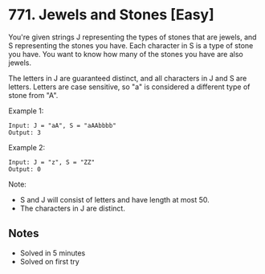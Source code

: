 # 771. Jewels and Stones [Easy]

You're given strings J representing the types of stones that are jewels, and S
representing the stones you have.  Each character in S is a type of stone you
have.  You want to know how many of the stones you have are also jewels.

The letters in J are guaranteed distinct, and all characters in J and S are
letters. Letters are case sensitive, so "a" is considered a different type of
stone from "A".

Example 1:

    Input: J = "aA", S = "aAAbbbb"
    Output: 3


Example 2:

    Input: J = "z", S = "ZZ"
    Output: 0


Note:

* S and J will consist of letters and have length at most 50.
* The characters in J are distinct.

## Notes

* Solved in 5 minutes
* Solved on first try
